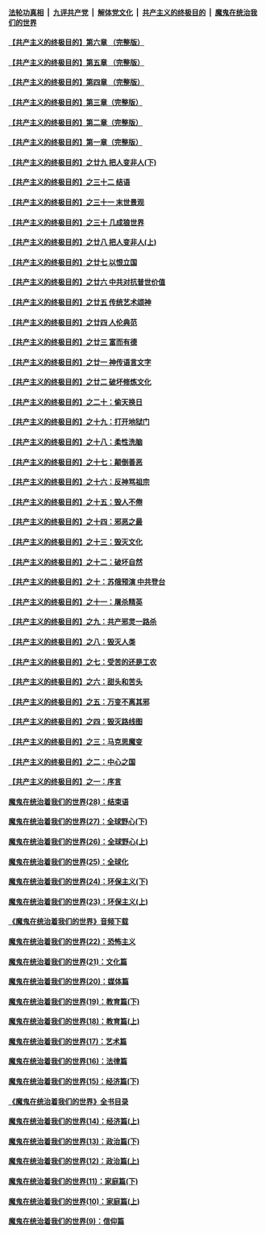 ####  [法轮功真相](../../../../basic/blob/master/README.md?t=07110102) &nbsp;|&nbsp; [九评共产党](../../../../9ping.md/blob/master/README.md?t=07110102) &nbsp;|&nbsp; [解体党文化](../../../../jtdwh.md/blob/master/README.md?t=07110102)  &nbsp;|&nbsp; [共产主义的终极目的](../../../../gczydzjmd.md/blob/master/README.md?t=07110102) &nbsp;|&nbsp; [魔鬼在统治我们的世界](../../../../mgztzwmdsj.md/blob/master/README.md?t=07110102) 

#### [【共产主义的终极目的】第六章 （完整版）](../pages/nsc422/n11428913.md?t=07110102) 

#### [【共产主义的终极目的】第五章 （完整版）](../pages/nsc422/n11428912.md?t=07110102) 

#### [【共产主义的终极目的】第四章 （完整版）](../pages/nsc422/n11428907.md?t=07110102) 

#### [【共产主义的终极目的】第三章（完整版）](../pages/nsc422/n11428848.md?t=07110102) 

#### [【共产主义的终极目的】第二章（完整版）](../pages/nsc422/n11428831.md?t=07110102) 

#### [【共产主义的终极目的】第一章（完整版）](../pages/nsc422/n11417651.md?t=07110102) 

#### [【共产主义的终极目的】之廿九 把人变非人(下)](../pages/nsc422/n11344140.md?t=07110102) 

#### [【共产主义的终极目的】之三十二 结语](../pages/nsc422/n11360535.md?t=07110102) 

#### [【共产主义的终极目的】之三十一 末世景观](../pages/nsc422/n11351129.md?t=07110102) 

#### [【共产主义的终极目的】之三十 几成狼世界](../pages/nsc422/n11348280.md?t=07110102) 

#### [【共产主义的终极目的】之廿八 把人变非人(上)](../pages/nsc422/n11340492.md?t=07110102) 

#### [【共产主义的终极目的】之廿七 以恨立国](../pages/nsc422/n11336944.md?t=07110102) 

#### [【共产主义的终极目的】之廿六 中共对抗普世价值](../pages/nsc422/n11324785.md?t=07110102) 

#### [【共产主义的终极目的】之廿五 传统艺术颂神](../pages/nsc422/n11296396.md?t=07110102) 

#### [【共产主义的终极目的】之廿四 人伦典范](../pages/nsc422/n11296397.md?t=07110102) 

#### [【共产主义的终极目的】之廿三 富而有德](../pages/nsc422/n11283598.md?t=07110102) 

#### [【共产主义的终极目的】之廿一 神传语言文字](../pages/nsc422/n11263265.md?t=07110102) 

#### [【共产主义的终极目的】之廿二 破坏修炼文化](../pages/nsc422/n11245728.md?t=07110102) 

#### [【共产主义的终极目的】之二十：偷天换日](../pages/nsc422/n11238846.md?t=07110102) 

#### [【共产主义的终极目的】之十九：打开地狱门](../pages/nsc422/n11206376.md?t=07110102) 

#### [【共产主义的终极目的】之十八：柔性洗脑](../pages/nsc422/n11199994.md?t=07110102) 

#### [【共产主义的终极目的】之十七：颠倒善恶](../pages/nsc422/n11179782.md?t=07110102) 

#### [【共产主义的终极目的】之十六：反神骂祖宗](../pages/nsc422/n11166798.md?t=07110102) 

#### [【共产主义的终极目的】之十五：毁人不倦](../pages/nsc422/n11166792.md?t=07110102) 

#### [【共产主义的终极目的】之十四：邪恶之最](../pages/nsc422/n11150249.md?t=07110102) 

#### [【共产主义的终极目的】之十三：毁灭文化](../pages/nsc422/n11135227.md?t=07110102) 

#### [【共产主义的终极目的】之十二：破坏自然](../pages/nsc422/n11135214.md?t=07110102) 

#### [【共产主义的终极目的】之十：苏俄预演 中共登台](../pages/nsc422/n11118424.md?t=07110102) 

#### [【共产主义的终极目的】之十一：屠杀精英](../pages/nsc422/n11118442.md?t=07110102) 

#### [【共产主义的终极目的】之九：共产邪灵一路杀](../pages/nsc422/n11114139.md?t=07110102) 

#### [【共产主义的终极目的】之八：毁灭人类](../pages/nsc422/n11108503.md?t=07110102) 

#### [【共产主义的终极目的】之七：受苦的还是工农](../pages/nsc422/n11101809.md?t=07110102) 

#### [【共产主义的终极目的】之六：甜头和苦头](../pages/nsc422/n11096971.md?t=07110102) 

#### [【共产主义的终极目的】之五：万变不离其邪](../pages/nsc422/n11091285.md?t=07110102) 

#### [【共产主义的终极目的】之四：毁灭路线图](../pages/nsc422/n11086284.md?t=07110102) 

#### [【共产主义的终极目的】之三：马克思魔变](../pages/nsc422/n11061941.md?t=07110102) 

#### [【共产主义的终极目的】之二：中心之国](../pages/nsc422/n11047728.md?t=07110102) 

#### [【共产主义的终极目的】之一：序言](../pages/nsc422/n11086077.md?t=07110102) 

#### [魔鬼在统治着我们的世界(28)：结束语](../pages/nsc422/n10936246.md?t=07110102) 

#### [魔鬼在统治着我们的世界(27)：全球野心(下)](../pages/nsc422/n10928319.md?t=07110102) 

#### [魔鬼在统治着我们的世界(26)：全球野心(上)](../pages/nsc422/n10900318.md?t=07110102) 

#### [魔鬼在统治着我们的世界(25)：全球化](../pages/nsc422/n10788205.md?t=07110102) 

#### [魔鬼在统治着我们的世界(24)：环保主义(下)](../pages/nsc422/n10695307.md?t=07110102) 

#### [魔鬼在统治着我们的世界(23)：环保主义(上)](../pages/nsc422/n10688613.md?t=07110102) 

#### [《魔鬼在统治着我们的世界》音频下载](../pages/nsc422/n10635553.md?t=07110102) 

#### [魔鬼在统治着我们的世界(22)：恐怖主义](../pages/nsc422/n10614727.md?t=07110102) 

#### [魔鬼在统治着我们的世界(21)：文化篇](../pages/nsc422/n10597706.md?t=07110102) 

#### [魔鬼在统治着我们的世界(20)：媒体篇](../pages/nsc422/n10586579.md?t=07110102) 

#### [魔鬼在统治着我们的世界(19)：教育篇(下)](../pages/nsc422/n10564808.md?t=07110102) 

#### [魔鬼在统治着我们的世界(18)：教育篇(上)](../pages/nsc422/n10526970.md?t=07110102) 

#### [魔鬼在统治着我们的世界(17)：艺术篇](../pages/nsc422/n10499093.md?t=07110102) 

#### [魔鬼在统治着我们的世界(16)：法律篇](../pages/nsc422/n10485969.md?t=07110102) 

#### [魔鬼在统治着我们的世界(15)：经济篇(下)](../pages/nsc422/n10469975.md?t=07110102) 

#### [《魔鬼在统治着我们的世界》全书目录](../pages/nsc422/n10464261.md?t=07110102) 

#### [魔鬼在统治着我们的世界(14)：经济篇(上)](../pages/nsc422/n10457370.md?t=07110102) 

#### [魔鬼在统治着我们的世界(13)：政治篇(下)](../pages/nsc422/n10448270.md?t=07110102) 

#### [魔鬼在统治着我们的世界(12)：政治篇(上)](../pages/nsc422/n10444576.md?t=07110102) 

#### [魔鬼在统治着我们的世界(11)：家庭篇(下)](../pages/nsc422/n10440961.md?t=07110102) 

#### [魔鬼在统治着我们的世界(10)：家庭篇(上)](../pages/nsc422/n10435448.md?t=07110102) 

#### [魔鬼在统治着我们的世界(9)：信仰篇](../pages/nsc422/n10432159.md?t=07110102) 


